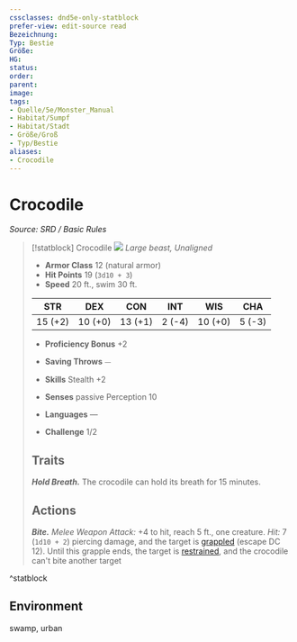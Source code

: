 ```yaml
---
cssclasses: dnd5e-only-statblock
prefer-view: edit-source read
Bezeichnung: 
Typ: Bestie
Größe: 
HG: 
status:
order:
parent:
image: 
tags:
- Quelle/5e/Monster_Manual
- Habitat/Sumpf
- Habitat/Stadt
- Größe/Groß
- Typ/Bestie
aliases:
- Crocodile
---
```

# Crocodile
*Source: SRD / Basic Rules*  

> [!statblock] Crocodile
> ![](compendium/bestiary/beast/token/crocodile.png#token)
> *Large beast, Unaligned*
> 
> - **Armor Class** 12  (natural armor)
> - **Hit Points** 19 (`3d10 + 3`)
> - **Speed** 20 ft., swim 30 ft.
> 
> |STR|DEX|CON|INT|WIS|CHA|
> |:---:|:---:|:---:|:---:|:---:|:---:|
> |15 (+2)|10 (+0)|13 (+1)| 2 (-4)|10 (+0)| 5 (-3)|
> 
> - **Proficiency Bonus** +2
> - **Saving Throws** ⏤
> - **Skills** Stealth +2
> - **Senses** passive Perception 10
> 
> - **Languages** —
> - **Challenge** 1/2
> 
> ## Traits
> 
> ***Hold Breath.*** The crocodile can hold its breath for 15 minutes.
> 
> ## Actions
> 
> ***Bite.*** *Melee Weapon Attack:* +4 to hit, reach 5 ft., one creature. *Hit:* 7 (`1d10 + 2`) piercing damage, and the target is [grappled](rules/conditions.md#grappled) (escape DC 12). Until this grapple ends, the target is [restrained](rules/conditions.md#restrained), and the crocodile can't bite another target

^statblock

## Environment

swamp, urban